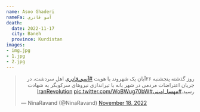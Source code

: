 ```yaml
---
name: Asoo Ghaderi
nameFa: آسو قادری
death:
  date: 2022-11-17
  city: Baneh
  province: Kurdistan
images:
- img.jpg
- 1.jpg
- 2.jpg
---
```


<blockquote class="twitter-tweet"><p lang="fa" dir="rtl">روز گذشته پنجشنبە ۲۶آبان یک شهروند با هویت <a href="https://twitter.com/hashtag/%D8%A2%D8%B3%D9%88_%D9%82%D8%A7%D8%AF%D8%B1%DB%8C?src=hash&amp;ref_src=twsrc%5Etfw">#آسو_قادری</a> اهل سردشت، در جریان اعتراضات مردمی در شهر بانە با تیراندازی نیروهای سرکوبگر به شهادت رسید.<a href="https://twitter.com/hashtag/%D9%85%D9%87%D8%B3%D8%A7_%D8%A7%D9%85%DB%8C%D9%86%DB%8C?src=hash&amp;ref_src=twsrc%5Etfw">#مهسا_امینی</a><a href="https://twitter.com/hashtag/IranRevoIution?src=hash&amp;ref_src=twsrc%5Etfw">#IranRevoIution</a> <a href="https://t.co/WoBWug70bW">pic.twitter.com/WoBWug70bW</a></p>&mdash; NinaRavand (@NinaRavand) <a href="https://twitter.com/NinaRavand/status/1593491291920293891?ref_src=twsrc%5Etfw">November 18, 2022</a></blockquote> <script async src="https://platform.twitter.com/widgets.js" charset="utf-8"></script>